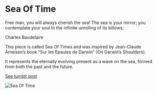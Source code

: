 # Sea Of Time

Free man, you will always cherish the sea! 
The sea is your mirror; you contemplate your soul 
In the infinite unrolling of its billows;

Charles Baudelaire

This piece is called Sea Of Times and was inspired by Jean-Claude Ameisen’s book “Sur les Epaules de Darwin” (On Darwin’s Shoulders).

It represents the eternally evolving present as a wave on the sea, formed from both the past and the future.

[See tumblr post](http://gobslog.tumblr.com/post/70898577700/free-man-you-will-always-cherish-the-sea-the)

![Sea Of Time](http://68.media.tumblr.com/a6fb96446bf455ebc4043eb71481f17c/tumblr_my84odk0Pa1qenceeo1_500.gif)
